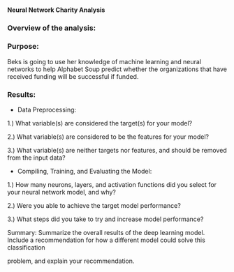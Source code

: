 #### Neural Network Charity Analysis

### Overview of the analysis: 

### Purpose:

Beks is going to use her knowledge of machine learning and neural networks to help Alphabet Soup predict whether the organizations that have received funding will be successful if funded.


### Results: 
 - Data Preprocessing:
 
1.) What variable(s) are considered the target(s) for your model?

2.) What variable(s) are considered to be the features for your model?

3.) What variable(s) are neither targets nor features, and should be removed from the input data?


- Compiling, Training, and Evaluating the Model:

1.) How many neurons, layers, and activation functions did you select for your neural network model, and why?

2.) Were you able to achieve the target model performance?

3.) What steps did you take to try and increase model performance?




Summary: Summarize the overall results of the deep learning model. Include a recommendation for how a different model could solve this classification 

problem, and explain your recommendation.
